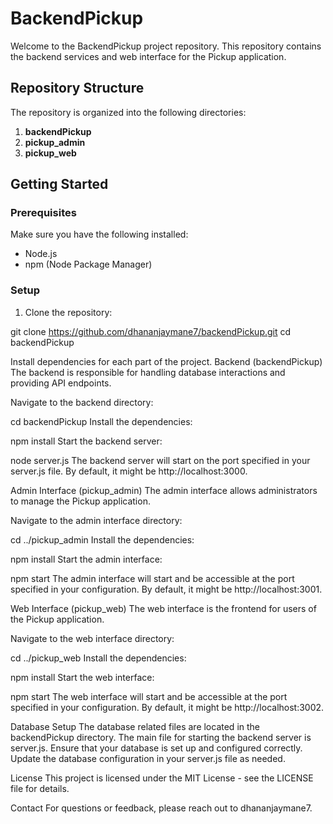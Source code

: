 # BackendPickup

Welcome to the BackendPickup project repository. This repository contains the backend services and web interface for the Pickup application.

## Repository Structure

The repository is organized into the following directories:

1. **backendPickup**
2. **pickup_admin**
3. **pickup_web**

## Getting Started

### Prerequisites

Make sure you have the following installed:
- Node.js
- npm (Node Package Manager)

### Setup

1. Clone the repository:

git clone https://github.com/dhananjaymane7/backendPickup.git
cd backendPickup



Install dependencies for each part of the project.
Backend (backendPickup)
The backend is responsible for handling database interactions and providing API endpoints.

Navigate to the backend directory:

cd backendPickup
Install the dependencies:

npm install
Start the backend server:

node server.js
The backend server will start on the port specified in your server.js file. By default, it might be http://localhost:3000.

Admin Interface (pickup_admin)
The admin interface allows administrators to manage the Pickup application.

Navigate to the admin interface directory:

cd ../pickup_admin
Install the dependencies:

npm install
Start the admin interface:

npm start
The admin interface will start and be accessible at the port specified in your configuration. By default, it might be http://localhost:3001.

Web Interface (pickup_web)
The web interface is the frontend for users of the Pickup application.

Navigate to the web interface directory:

cd ../pickup_web
Install the dependencies:

npm install
Start the web interface:

npm start
The web interface will start and be accessible at the port specified in your configuration. By default, it might be http://localhost:3002.

Database Setup
The database related files are located in the backendPickup directory. The main file for starting the backend server is server.js. Ensure that your database is set up and configured correctly. Update the database configuration in your server.js file as needed.


License
This project is licensed under the MIT License - see the LICENSE file for details.

Contact
For questions or feedback, please reach out to dhananjaymane7.
